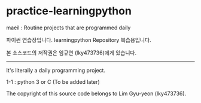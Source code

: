 # practice-learningpython
maeil : Routine projects that are programmed daily

파이썬 연습장입니다. learningpython Repository 복습용입니다.

본 소스코드의 저작권은 임규연 (lky473736)에게 있습니다.

-----------------------------

It's literally a daily programming project.

1-1 : python 3 or C
(To be added later)

The copyright of this source code belongs to Lim Gyu-yeon (lky473736).

